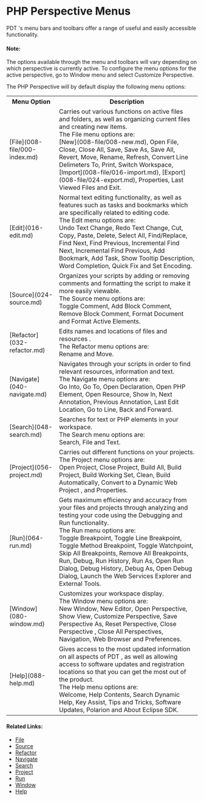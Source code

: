 # PHP Perspective Menus

<!--context:menus-->

PDT 's menu bars and toolbars offer a range of useful and easily accessible functionality.

#### Note:

The options available through the menu and toolbars will vary depending on which perspective is currently active.  To configure the menu options for the active perspective, go to Window menu and select Customize Perspective.

The PHP Perspective will by default display the following menu options:

<table>
<tr><th>Menu Option</th>

<th>Description</th></tr>

<tr><td>[File](008-file/000-index.md)</td>

<td>Carries out various functions on active files and folders, as well as organizing current files and creating new items.
<br />
The File menu options are:
<br />
[New](008-file/008-new.md), Open File, Close, Close All, Save, Save As, Save All, Revert, Move, Rename, Refresh, Convert Line Delimeters To, Print, Switch Workspace, [Import](008-file/016-import.md), [Export](008-file/024-export.md), Properties, Last Viewed Files and Exit.</td></tr>

<tr><td>[Edit](016-edit.md)</td>

<td>Normal text editing functionality, as well as features such as tasks and bookmarks which are specifically related to editing code.
<br />
The Edit menu options are:
<br />
Undo Text Change, Redo Text Change, Cut, Copy, Paste, Delete, Select All, Find/Replace, Find Next, Find Previous, Incremental Find Next, Incremental Find Previous, Add Bookmark, Add Task, Show Tooltip Description, Word Completion, Quick Fix and Set Encoding.</td></tr>

<tr><td>[Source](024-source.md)</td>

<td>Organizes your scripts by adding or removing comments and formatting the script to make it more easily viewable.
<br />
The Source menu options are:
<br />
Toggle Comment, Add Block Comment, Remove Block Comment, Format Document and Format Active Elements.</td></tr>

<tr><td>[Refactor](032-refactor.md)</td>

<td>Edits names and locations of files and resources  .
<br />
The Refactor menu options are:
<br />
Rename and Move.</td></tr>

<tr><td>[Navigate](040-navigate.md)</td>

<td>Navigates through your scripts in order to find relevant resources, information and text.
<br />
The Navigate menu options are:
<br />
Go Into, Go To, Open Declaration, Open PHP Element, Open Resource, Show In, Next Annotation, Previous Annotation, Last Edit Location, Go to Line, Back and Forward.</td></tr>

<tr><td>[Search](048-search.md)</td>

<td>Searches for text or PHP elements in your workspace.
<br />
The Search menu options are:
<br />
Search, File and Text.</td></tr>

<tr><td>[Project](056-project.md)</td>

<td>Carries out different functions on your projects.
<br />
The Project menu options are:
<br />
Open Project, Close Project, Build All, Build Project, Build Working Set, Clean, Build Automatically,  Convert to a Dynamic Web Project , and Properties.</td></tr>

<tr><td>[Run](064-run.md)</td>

<td>Gets maximum efficiency and  accuracy from your files and projects through analyzing and testing your code using the Debugging and Run functionality.
<br />
The Run menu options are:
<br />
Toggle Breakpoint, Toggle Line Breakpoint, Toggle Method Breakpoint, Toggle Watchpoint, Skip All Breakpoints, Remove All Breakpoints, Run, Debug, Run History, Run As, Open Run Dialog, Debug History, Debug As, Open Debug Dialog, Launch the Web Services Explorer and External Tools.</td></tr>

<tr><td>[Window](080-window.md)</td>

<td>Customizes your workspace display.
<br />
The Window menu options are:
<br />
New Window, New Editor, Open Perspective, Show View, Customize Perspective, Save Perspective As, Reset Perspective, Close Perspective , Close All Perspectives, Navigation,  Web Browser and Preferences.</td></tr>

<tr><td>[Help](088-help.md)</td>

<td>Gives access to the most updated information on all aspects of PDT , as well as allowing access to software updates and registration locations so that you can get the most out of the product.
<br />
The Help menu options are:
<br />
Welcome, Help Contents, Search Dynamic Help, Key Assist, Tips and Tricks, Software Updates, Polarion and About Eclipse SDK.</td></tr>

</table>

<!--links-start-->

#### Related Links:

 * [File](008-file/000-index.md)
 * [Source](024-source.md)
 * [Refactor](032-refactor.md)
 * [Navigate](040-navigate.md)
 * [Search](048-search.md)
 * [Project](056-project.md)
 * [Run](064-run.md)
 * [Window](080-window.md)
 * [Help](088-help.md)

<!--links-end-->
